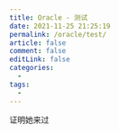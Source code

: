 ```yaml
---
title: Oracle - 测试
date: 2021-11-25 21:25:19
permalink: /oracle/test/
article: false
comment: false
editLink: false
categories:
  -
tags:
  -
---
```


证明她来过

